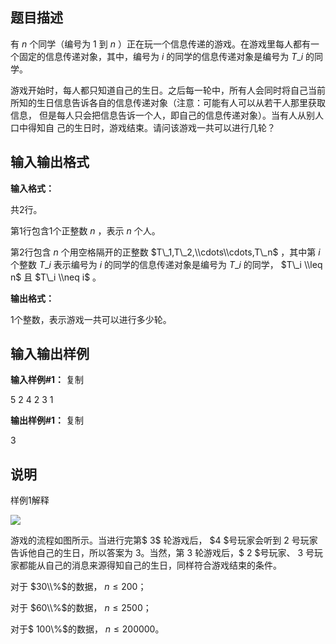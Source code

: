 题目描述
----

有 $n$ 个同学（编号为 $1$ 到 $n$ ）正在玩一个信息传递的游戏。在游戏里每人都有一个固定的信息传递对象，其中，编号为 $i$ 的同学的信息传递对象是编号为 $T\_i$ 的同学。

游戏开始时，每人都只知道自己的生日。之后每一轮中，所有人会同时将自己当前所知的生日信息告诉各自的信息传递对象（注意：可能有人可以从若干人那里获取信息， 但是每人只会把信息告诉一个人，即自己的信息传递对象）。当有人从别人口中得知自 己的生日时，游戏结束。请问该游戏一共可以进行几轮？

输入输出格式
------

**输入格式：**  

共$2$行。

第$1$行包含1个正整数 $n$ ，表示 $n$ 个人。

第$2$行包含 $n$ 个用空格隔开的正整数 $T\_1,T\_2,\\cdots\\cdots,T\_n$ ，其中第 $i$ 个整数 $T\_i$ 表示编号为 $i$ 的同学的信息传递对象是编号为 $T\_i$ 的同学， $T\_i \\leq n$ 且 $T\_i \\neq i$ 。

**输出格式：**  

$1$个整数，表示游戏一共可以进行多少轮。

输入输出样例
------

**输入样例#1：** 复制

5
2 4 2 3 1

**输出样例#1：** 复制

3

说明
--

样例1解释

![](https://cdn.luogu.org/upload/pic/1826.png)

游戏的流程如图所示。当进行完第$ 3$ 轮游戏后， $4 $号玩家会听到 $2$ 号玩家告诉他自己的生日，所以答案为 $3$。当然，第 $3$ 轮游戏后，$ 2 $号玩家、 $3$ 号玩家都能从自己的消息来源得知自己的生日，同样符合游戏结束的条件。

对于 $30\\%$的数据， $n ≤ 200$；

对于 $60\\%$的数据， $n ≤ 2500$；

对于$ 100\\%$的数据， $n ≤ 200000$。